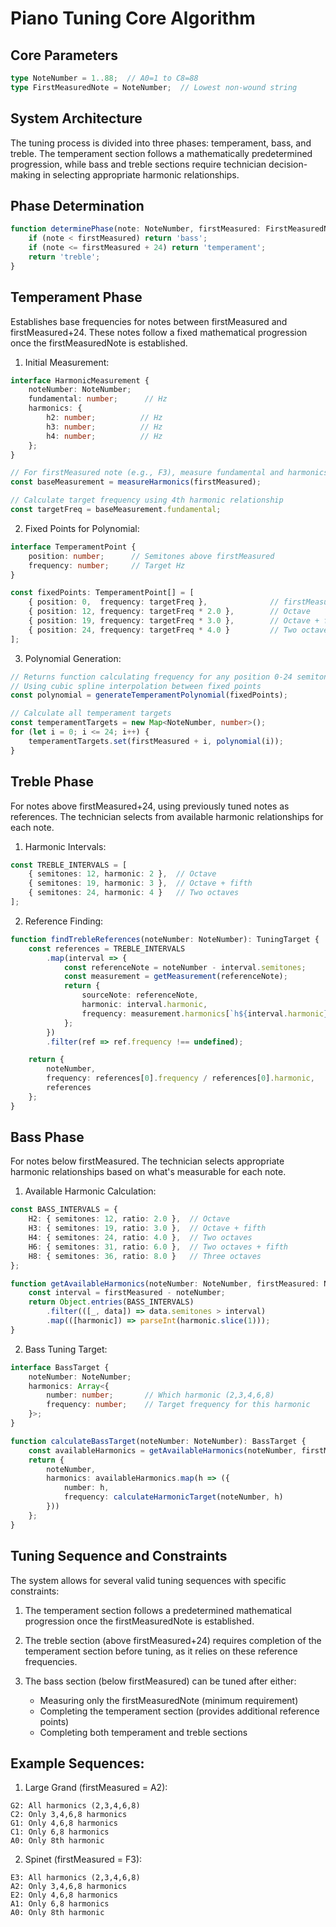 # Piano Tuning Core Algorithm

## Core Parameters
```typescript
type NoteNumber = 1..88;  // A0=1 to C8=88
type FirstMeasuredNote = NoteNumber;  // Lowest non-wound string
```

## System Architecture
The tuning process is divided into three phases: temperament, bass, and treble. The temperament section follows a mathematically predetermined progression, while bass and treble sections require technician decision-making in selecting appropriate harmonic relationships.

## Phase Determination
```typescript
function determinePhase(note: NoteNumber, firstMeasured: FirstMeasuredNote): Phase {
    if (note < firstMeasured) return 'bass';
    if (note <= firstMeasured + 24) return 'temperament';
    return 'treble';
}
```

## Temperament Phase
Establishes base frequencies for notes between firstMeasured and firstMeasured+24. These notes follow a fixed mathematical progression once the firstMeasuredNote is established.

1. Initial Measurement:
```typescript
interface HarmonicMeasurement {
    noteNumber: NoteNumber;
    fundamental: number;      // Hz
    harmonics: {
        h2: number;          // Hz
        h3: number;          // Hz
        h4: number;          // Hz
    };
}

// For firstMeasured note (e.g., F3), measure fundamental and harmonics
const baseMeasurement = measureHarmonics(firstMeasured);

// Calculate target frequency using 4th harmonic relationship
const targetFreq = baseMeasurement.fundamental;
```

2. Fixed Points for Polynomial:
```typescript
interface TemperamentPoint {
    position: number;      // Semitones above firstMeasured
    frequency: number;     // Target Hz
}

const fixedPoints: TemperamentPoint[] = [
    { position: 0,  frequency: targetFreq },              // firstMeasured
    { position: 12, frequency: targetFreq * 2.0 },        // Octave
    { position: 19, frequency: targetFreq * 3.0 },        // Octave + fifth
    { position: 24, frequency: targetFreq * 4.0 }         // Two octaves
];
```

3. Polynomial Generation:
```typescript
// Returns function calculating frequency for any position 0-24 semitones above firstMeasured
// Using cubic spline interpolation between fixed points
const polynomial = generateTemperamentPolynomial(fixedPoints);

// Calculate all temperament targets
const temperamentTargets = new Map<NoteNumber, number>();
for (let i = 0; i <= 24; i++) {
    temperamentTargets.set(firstMeasured + i, polynomial(i));
}
```

## Treble Phase
For notes above firstMeasured+24, using previously tuned notes as references. The technician selects from available harmonic relationships for each note.

1. Harmonic Intervals:
```typescript
const TREBLE_INTERVALS = [
    { semitones: 12, harmonic: 2 },  // Octave
    { semitones: 19, harmonic: 3 },  // Octave + fifth
    { semitones: 24, harmonic: 4 }   // Two octaves
];
```

2. Reference Finding:
```typescript
function findTrebleReferences(noteNumber: NoteNumber): TuningTarget {
    const references = TREBLE_INTERVALS
        .map(interval => {
            const referenceNote = noteNumber - interval.semitones;
            const measurement = getMeasurement(referenceNote);
            return {
                sourceNote: referenceNote,
                harmonic: interval.harmonic,
                frequency: measurement.harmonics[`h${interval.harmonic}`]
            };
        })
        .filter(ref => ref.frequency !== undefined);

    return {
        noteNumber,
        frequency: references[0].frequency / references[0].harmonic,
        references
    };
}
```

## Bass Phase
For notes below firstMeasured. The technician selects appropriate harmonic relationships based on what's measurable for each note.

1. Available Harmonic Calculation:
```typescript
const BASS_INTERVALS = {
    H2: { semitones: 12, ratio: 2.0 },  // Octave
    H3: { semitones: 19, ratio: 3.0 },  // Octave + fifth
    H4: { semitones: 24, ratio: 4.0 },  // Two octaves
    H6: { semitones: 31, ratio: 6.0 },  // Two octaves + fifth
    H8: { semitones: 36, ratio: 8.0 }   // Three octaves
};

function getAvailableHarmonics(noteNumber: NoteNumber, firstMeasured: NoteNumber): number[] {
    const interval = firstMeasured - noteNumber;
    return Object.entries(BASS_INTERVALS)
        .filter(([_, data]) => data.semitones > interval)
        .map(([harmonic]) => parseInt(harmonic.slice(1)));
}
```

2. Bass Tuning Target:
```typescript
interface BassTarget {
    noteNumber: NoteNumber;
    harmonics: Array<{
        number: number;       // Which harmonic (2,3,4,6,8)
        frequency: number;    // Target frequency for this harmonic
    }>;
}

function calculateBassTarget(noteNumber: NoteNumber): BassTarget {
    const availableHarmonics = getAvailableHarmonics(noteNumber, firstMeasured);
    return {
        noteNumber,
        harmonics: availableHarmonics.map(h => ({
            number: h,
            frequency: calculateHarmonicTarget(noteNumber, h)
        }))
    };
}
```

## Tuning Sequence and Constraints

The system allows for several valid tuning sequences with specific constraints:

1. The temperament section follows a predetermined mathematical progression once the firstMeasuredNote is established.

2. The treble section (above firstMeasured+24) requires completion of the temperament section before tuning, as it relies on these reference frequencies.

3. The bass section (below firstMeasured) can be tuned after either:
   - Measuring only the firstMeasuredNote (minimum requirement)
   - Completing the temperament section (provides additional reference points)
   - Completing both temperament and treble sections

## Example Sequences:

1. Large Grand (firstMeasured = A2):
```
G2: All harmonics (2,3,4,6,8)
C2: Only 3,4,6,8 harmonics
G1: Only 4,6,8 harmonics
C1: Only 6,8 harmonics
A0: Only 8th harmonic
```

2. Spinet (firstMeasured = F3):
```
E3: All harmonics (2,3,4,6,8)
A2: Only 3,4,6,8 harmonics
E2: Only 4,6,8 harmonics
A1: Only 6,8 harmonics
A0: Only 8th harmonic
```